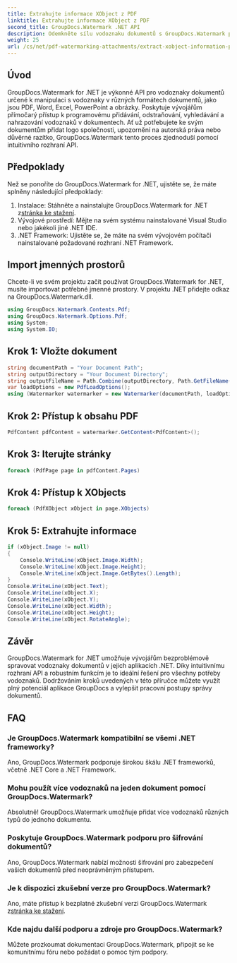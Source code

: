 ```yaml
---
title: Extrahujte informace XObject z PDF
linktitle: Extrahujte informace XObject z PDF
second_title: GroupDocs.Watermark .NET API
description: Odemkněte sílu vodoznaku dokumentů s GroupDocs.Watermark pro .NET. Bezproblémová správa vodoznaků v souborech PDF, dokumentech Word a obrázcích.
weight: 25
url: /cs/net/pdf-watermarking-attachments/extract-xobject-information-pdf/
---
```

## Úvod
GroupDocs.Watermark for .NET je výkonné API pro vodoznaky dokumentů určené k manipulaci s vodoznaky v různých formátech dokumentů, jako jsou PDF, Word, Excel, PowerPoint a obrázky. Poskytuje vývojářům přímočarý přístup k programovému přidávání, odstraňování, vyhledávání a nahrazování vodoznaků v dokumentech. Ať už potřebujete ke svým dokumentům přidat logo společnosti, upozornění na autorská práva nebo důvěrné razítko, GroupDocs.Watermark tento proces zjednoduší pomocí intuitivního rozhraní API.
## Předpoklady
Než se ponoříte do GroupDocs.Watermark for .NET, ujistěte se, že máte splněny následující předpoklady:
1. Instalace: Stáhněte a nainstalujte GroupDocs.Watermark for .NET z[stránka ke stažení](https://releases.groupdocs.com/Watermark/net/).
2. Vývojové prostředí: Mějte na svém systému nainstalované Visual Studio nebo jakékoli jiné .NET IDE.
3. .NET Framework: Ujistěte se, že máte na svém vývojovém počítači nainstalované požadované rozhraní .NET Framework.

## Import jmenných prostorů
Chcete-li ve svém projektu začít používat GroupDocs.Watermark for .NET, musíte importovat potřebné jmenné prostory.
V projektu .NET přidejte odkaz na GroupDocs.Watermark.dll.
```csharp
using GroupDocs.Watermark.Contents.Pdf;
using GroupDocs.Watermark.Options.Pdf;
using System;
using System.IO;
```
## Krok 1: Vložte dokument
```csharp
string documentPath = "Your Document Path";
string outputDirectory = "Your Document Directory";
string outputFileName = Path.Combine(outputDirectory, Path.GetFileName(documentPath));
var loadOptions = new PdfLoadOptions();
using (Watermarker watermarker = new Watermarker(documentPath, loadOptions))
```
## Krok 2: Přístup k obsahu PDF
```csharp
PdfContent pdfContent = watermarker.GetContent<PdfContent>();
```
## Krok 3: Iterujte stránky
```csharp
foreach (PdfPage page in pdfContent.Pages)
```
## Krok 4: Přístup k XObjects
```csharp
foreach (PdfXObject xObject in page.XObjects)
```
## Krok 5: Extrahujte informace
```csharp
if (xObject.Image != null)
{
    Console.WriteLine(xObject.Image.Width);
    Console.WriteLine(xObject.Image.Height);
    Console.WriteLine(xObject.Image.GetBytes().Length);
}
Console.WriteLine(xObject.Text);
Console.WriteLine(xObject.X);
Console.WriteLine(xObject.Y);
Console.WriteLine(xObject.Width);
Console.WriteLine(xObject.Height);
Console.WriteLine(xObject.RotateAngle);
```

## Závěr
GroupDocs.Watermark for .NET umožňuje vývojářům bezproblémově spravovat vodoznaky dokumentů v jejich aplikacích .NET. Díky intuitivnímu rozhraní API a robustním funkcím je to ideální řešení pro všechny potřeby vodoznaků. Dodržováním kroků uvedených v této příručce můžete využít plný potenciál aplikace GroupDocs a vylepšit pracovní postupy správy dokumentů.
## FAQ
### Je GroupDocs.Watermark kompatibilní se všemi .NET frameworky?
Ano, GroupDocs.Watermark podporuje širokou škálu .NET frameworků, včetně .NET Core a .NET Framework.
### Mohu použít více vodoznaků na jeden dokument pomocí GroupDocs.Watermark?
Absolutně! GroupDocs.Watermark umožňuje přidat více vodoznaků různých typů do jednoho dokumentu.
### Poskytuje GroupDocs.Watermark podporu pro šifrování dokumentů?
Ano, GroupDocs.Watermark nabízí možnosti šifrování pro zabezpečení vašich dokumentů před neoprávněným přístupem.
### Je k dispozici zkušební verze pro GroupDocs.Watermark?
 Ano, máte přístup k bezplatné zkušební verzi GroupDocs.Watermark z[stránka ke stažení](https://releases.groupdocs.com/).
### Kde najdu další podporu a zdroje pro GroupDocs.Watermark?
Můžete prozkoumat dokumentaci GroupDocs.Watermark, připojit se ke komunitnímu fóru nebo požádat o pomoc tým podpory.
